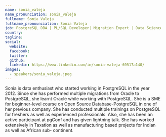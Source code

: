 ```yaml
---
name: sonia_valeja
name_pronunciation: sonia_valeja
fullname: Sonia Valeja
fullname_pronounciation: Sonia Valeja
job: PostgreSQL DBA | PL/SQL Developer| Migration Expert | Data Science Aspirant
country: 
tagline: 
social:
  website: 
  facebook:
  twitter:
  github: 
  linkedin: https://www.linkedin.com/in/sonia-valeja-69517a140/
images:
  - speakers/sonia_valeja.jpeg
---
```


Sonia is data enthusiast who started working in PostgreSQL in the year 2012. Since she has performed multiple migrations from Oracle to PostgreSQL, she learnt Oracle while working with PostgreSQL. She is a SME for beginner-level course on Open Source Database-PostgreSQL in one of her previous company. She has conducted multiple trainings on PostgreSQL for freshers as well as experienced professionals. Also, she has been an active participant at pgConf and has given lightning talk. She has worked extensively in Taxation as well as manufacturing based projects for Indian as well as African sub- continent.